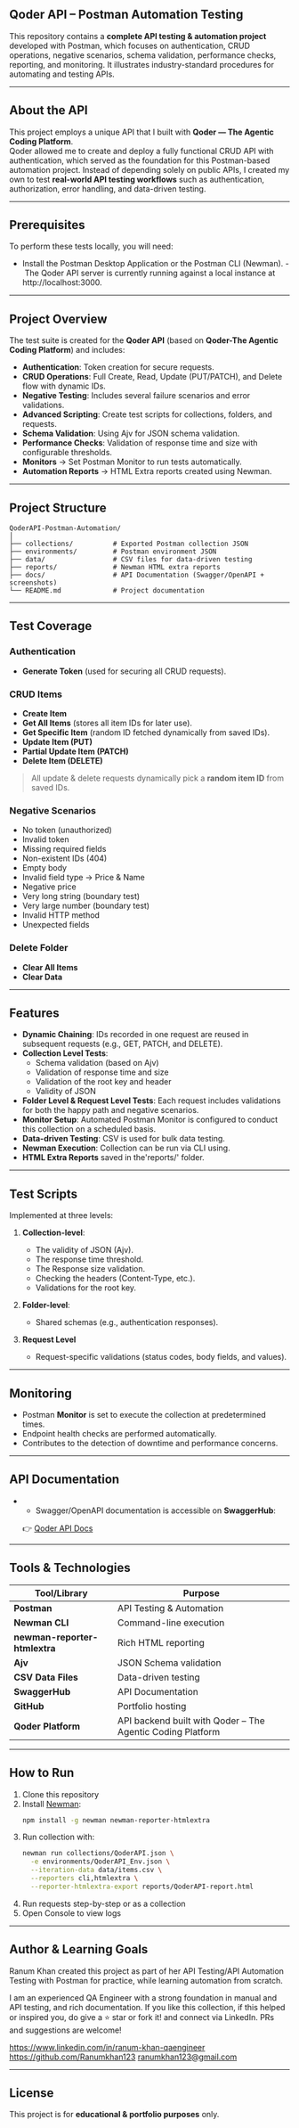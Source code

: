 ## Qoder API – Postman Automation Testing

This repository contains a **complete API testing & automation project** developed with Postman, which focuses on authentication, CRUD operations, negative scenarios, schema validation, performance checks, reporting, and monitoring. It illustrates industry-standard procedures for automating and testing APIs.  


----


## About the API  

This project employs a unique API that I built with **Qoder — The Agentic Coding Platform**.  
Qoder allowed me to create and deploy a fully functional CRUD API with authentication, which served as the foundation for this Postman-based automation project. Instead of depending solely on public APIs, I created my own to test **real-world API testing workflows** such as authentication, authorization, error handling, and data-driven testing.  


----


## Prerequisites

To perform these tests locally, you will need:

- Install the Postman Desktop Application or the Postman CLI (Newman).
- The Qoder API server is currently running against a local instance at http://localhost:3000.


----


## Project Overview

The test suite is created for the **Qoder API** (based on **Qoder-The Agentic Coding Platform**) and includes:  

- **Authentication**: Token creation for secure requests.  
- **CRUD Operations**: Full Create, Read, Update (PUT/PATCH), and Delete flow with dynamic IDs.  
- **Negative Testing**: Includes several failure scenarios and error validations.  
- **Advanced Scripting**: Create test scripts for collections, folders, and requests.  
- **Schema Validation**: Using Ajv for JSON schema validation.  
- **Performance Checks**: Validation of response time and size with configurable thresholds.  
- **Monitors** → Set Postman Monitor to run tests automatically.  
- **Automation Reports** → HTML Extra reports created using Newman.  


----


## Project Structure

```
QoderAPI-Postman-Automation/
│
├── collections/          # Exported Postman collection JSON
├── environments/         # Postman environment JSON
├── data/                 # CSV files for data-driven testing
├── reports/              # Newman HTML extra reports
├── docs/                 # API Documentation (Swagger/OpenAPI + screenshots)
└── README.md             # Project documentation
```

----


## Test Coverage

### Authentication
- **Generate Token** (used for securing all CRUD requests).  

### CRUD Items
- **Create Item**  
- **Get All Items** (stores all item IDs for later use).  
- **Get Specific Item** (random ID fetched dynamically from saved IDs).  
- **Update Item (PUT)**  
- **Partial Update Item (PATCH)**  
- **Delete Item (DELETE)**  

> All update & delete requests dynamically pick a **random item ID** from saved IDs.  


### Negative Scenarios
- No token (unauthorized)  
- Invalid token  
- Missing required fields  
- Non-existent IDs (404)  
- Empty body  
- Invalid field type → Price & Name  
- Negative price  
- Very long string (boundary test)  
- Very large number (boundary test)  
- Invalid HTTP method  
- Unexpected fields  


### Delete Folder
- **Clear All Items**  
- **Clear Data**  


----


## Features

- **Dynamic Chaining**: IDs recorded in one request are reused in subsequent requests (e.g., GET, PATCH, and DELETE).  
- **Collection Level Tests**:  
  - Schema validation (based on Ajv)  
  - Validation of response time and size  
  - Validation of the root key and header  
  - Validity of JSON  
- **Folder Level & Request Level Tests**: Each request includes validations for both the happy path and negative scenarios.  
- **Monitor Setup**: Automated Postman Monitor is configured to conduct this collection on a scheduled basis.  
- **Data-driven Testing**: CSV is used for bulk data testing.  
- **Newman Execution**: Collection can be run via CLI using.
- **HTML Extra Reports** saved in the'reports/' folder.  


---


## Test Scripts

Implemented at three levels: 

1. **Collection-level**:
   - The validity of JSON (Ajv).  
   - The response time threshold.  
   - The Response size validation. 
   - Checking the headers (Content-Type, etc.).  
   - Validations for the root key. 

2. **Folder-level**:  
   - Shared schemas (e.g., authentication responses).  

3. **Request Level**  
   - Request-specific validations (status codes, body fields, and values).  


----


## Monitoring

- Postman **Monitor** is set to execute the collection at predetermined times.  
- Endpoint health checks are performed automatically.  
- Contributes to the detection of downtime and performance concerns.  


----


## API Documentation

- - Swagger/OpenAPI documentation is accessible on **SwaggerHub**:
    
  👉 [Qoder API Docs](https://app.swaggerhub.com/apis-docs/ranumkhan-98c/QoderAPI-Docs/1.0.0)  


----


## Tools & Technologies

| Tool/Library            | Purpose |
|-------------------------|---------|
| **Postman**             | API Testing & Automation |
| **Newman CLI**          | Command-line execution |
| **newman-reporter-htmlextra** | Rich HTML reporting |
| **Ajv**                 | JSON Schema validation |
| **CSV Data Files**      | Data-driven testing |
| **SwaggerHub**          | API Documentation |
| **GitHub**              | Portfolio hosting |
| **Qoder Platform**      | API backend built with Qoder – The Agentic Coding Platform |


----


## How to Run

1. Clone this repository  
2. Install [Newman](https://www.npmjs.com/package/newman):  
   ```bash
   npm install -g newman newman-reporter-htmlextra
   ```
3. Run collection with:  
   ```bash
   newman run collections/QoderAPI.json \
     -e environments/QoderAPI_Env.json \
     --iteration-data data/items.csv \
     --reporters cli,htmlextra \
     --reporter-htmlextra-export reports/QoderAPI-report.html
   ```
4. Run requests step-by-step or as a collection
5. Open Console to view logs


----


## Author & Learning Goals

Ranum Khan created this project as part of her API Testing/API Automation Testing with Postman for practice, while learning automation from scratch.

I am an experienced QA Engineer with a strong foundation in manual and API testing, and rich documentation. If you like this collection, if this helped or inspired you, do give a ⭐ star or fork it! and connect via LinkedIn. PRs and suggestions are welcome!

https://www.linkedin.com/in/ranum-khan-qaengineer
https://github.com/Ranumkhan123
ranumkhan123@gmail.com


---


## License

This project is for **educational & portfolio purposes** only.  
